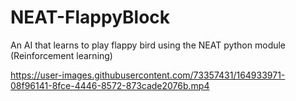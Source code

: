 # NEAT-FlappyBlock
An AI that learns to play flappy bird using the NEAT python module (Reinforcement learning)






https://user-images.githubusercontent.com/73357431/164933971-08f96141-8fce-4446-8572-873cade2076b.mp4

